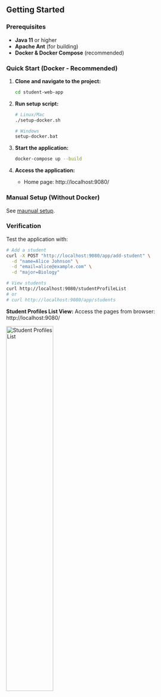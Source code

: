 ## Getting Started

### Prerequisites
- **Java 11** or higher
- **Apache Ant** (for building)
- **Docker & Docker Compose** (recommended)

### Quick Start (Docker - Recommended)

1. **Clone and navigate to the project:**
   ```bash
   cd student-web-app
   ```

2. **Run setup script:**
   ```bash
   # Linux/Mac
   ./setup-docker.sh
   
   # Windows
   setup-docker.bat
   ```

3. **Start the application:**
   ```bash
   docker-compose up --build
   ```

4. **Access the application:**
   - Home page: http://localhost:9080/

### Manual Setup (Without Docker)

See [maunual setup](manual-setup.md).

### Verification

Test the application with:
```bash
# Add a student
curl -X POST "http://localhost:9080/app/add-student" \
  -d "name=Alice Johnson" \
  -d "email=alice@example.com" \
  -d "major=Biology"

# View students
curl http://localhost:9080/studentProfileList
# or
# curl http://localhost:9080/app/students
```

**Student Profiles List View:**
Access the pages from browser: http://localhost:9080/

<div align="left">
  <img src="assets/student_profiles_list.png" alt="Student Profiles List" width="50%"/>
</div>
